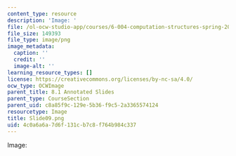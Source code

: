 ```yaml
---
content_type: resource
description: 'Image: '
file: /ol-ocw-studio-app/courses/6-004-computation-structures-spring-2017/4c0a6a6a7d6f131cb7c8f764b984c337_Slide09.png
file_size: 149393
file_type: image/png
image_metadata:
  caption: ''
  credit: ''
  image-alt: ''
learning_resource_types: []
license: https://creativecommons.org/licenses/by-nc-sa/4.0/
ocw_type: OCWImage
parent_title: 8.1 Annotated Slides
parent_type: CourseSection
parent_uid: c8a85f9c-129e-5b36-f9c5-2a3365574124
resourcetype: Image
title: Slide09.png
uid: 4c0a6a6a-7d6f-131c-b7c8-f764b984c337
---
```

Image: 